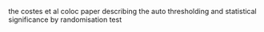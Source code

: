 the costes et al coloc paper describing the auto thresholding and statistical significance by randomisation test
